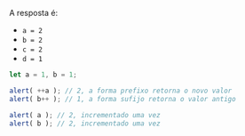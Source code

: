 
A resposta é:

- `a = 2`
- `b = 2`
- `c = 2`
- `d = 1`

```js run no-beautify
let a = 1, b = 1;

alert( ++a ); // 2, a forma prefixo retorna o novo valor
alert( b++ ); // 1, a forma sufijo retorna o valor antigo

alert( a ); // 2, incrementado uma vez
alert( b ); // 2, incrementado uma vez
```

